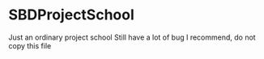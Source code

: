 # SBDProjectSchool
Just an ordinary project school
Still have a lot of bug
I recommend, do not copy this file
